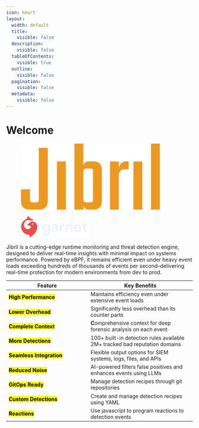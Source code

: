 ```yaml
---
icon: heart
layout:
  width: default
  title:
    visible: false
  description:
    visible: false
  tableOfContents:
    visible: true
  outline:
    visible: false
  pagination:
    visible: false
  metadata:
    visible: false
---
```


# Welcome

<figure><img src=".gitbook/assets/jibril-logo-simpler.png" alt="" width="375"><figcaption></figcaption></figure>

<figure><img src=".gitbook/assets/garnet.png" alt="" width="188"><figcaption></figcaption></figure>



Jibril is a cutting-edge runtime monitoring and threat detection engine, designed to deliver real-time insights with minimal impact on systems performance. Powered by eBPF, it remains efficient even under heavy event loads exceeding hundreds of thousands of events per second–delivering real-time protection for modern environments from dev to prod.



<table data-header-hidden><thead><tr><th width="207.00390625">Feature</th><th>Key Benefits</th></tr></thead><tbody><tr><td><mark style="color:$primary;"><strong>High Performance</strong></mark></td><td>Maintains efficiency even under extensive event loads</td></tr><tr><td><mark style="color:$primary;"><strong>Lower Overhead</strong></mark></td><td>Significantly less overhead than its counter parts</td></tr><tr><td><mark style="color:$primary;"><strong>Complete Context</strong></mark></td><td><strong>C</strong>omprehensive context for deep forensic analysis on each event</td></tr><tr><td><mark style="color:$primary;"><strong>More Detections</strong></mark></td><td>100+ built-in detection rules available<br>2M+ tracked bad reputation domains</td></tr><tr><td><mark style="color:$primary;"><strong>Seamless Integration</strong></mark></td><td>Flexible output options for SIEM systems, logs, files, and APIs</td></tr><tr><td><mark style="color:$primary;"><strong>Reduced Noise</strong></mark></td><td>AI-powered filters false positives and enhances events using LLMs</td></tr><tr><td><mark style="color:$primary;"><strong>GitOps Ready</strong></mark></td><td>Manage detection recipes through git repositories</td></tr><tr><td><mark style="color:$primary;"><strong>Custom Detections</strong></mark></td><td>Create and manage detection recipes using YAML</td></tr><tr><td><mark style="color:$primary;"><strong>Reactions</strong></mark></td><td>Use javascript to program reactions to detection events</td></tr></tbody></table>

